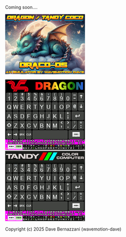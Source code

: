 Coming soon....

![image](./png/splash.png)


![image](./png/dragon_kbd.png)
![image](./png/coco_kbd.png)

Copyright (c) 2025 Dave Bernazzani (wavemotion-dave)

